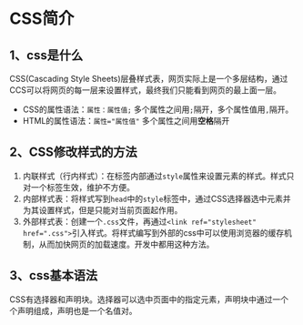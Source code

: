 # CSS简介

## 1、css是什么

CSS(Cascading Style Sheets)层叠样式表，网页实际上是一个多层结构，通过CCS可以将网页的每一层来设置样式，最终我们只能看到网页的最上面一层。

- CSS的属性语法：`属性：属性值;` 多个属性之间用`;`隔开，多个属性值用`,`隔开。
- HTML的属性语法：`属性="属性值"` 多个属性之间用**空格**隔开

## 2、CSS修改样式的方法

1. 内联样式（行内样式）：在标签内部通过`style`属性来设置元素的样式。样式只对一个标签生效，维护不方便。
2. 内部样式表：将样式写到`head`中的`style`标签中，通过CSS选择器选中元素并为其设置样式，但是只能对当前页面起作用。
3. 外部样式表：创建一个`.css`文件，再通过`<link ref="stylesheet" href=".css">`引入样式。将样式编写到外部的css中可以使用浏览器的缓存机制，从而加快网页的加载速度。开发中都用这种方法。

## 3、css基本语法

CSS有选择器和声明块。选择器可以选中页面中的指定元素，声明块中通过一个个声明组成，声明也是一个名值对。

